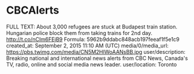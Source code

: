 # CBCAlerts

FULL TEXT: About 3,000 refugees are stuck at Budapest train station. Hungarian police block them from taking trains for 2nd day. http://t.co/nCIm6FEjB9
Formula: 5962b9ddabc848acb197feeaf1f5e1c9
created_at: September 2, 2015 11:10 AM (UTC)
media/0/media_url: https://pbs.twimg.com/media/CN5M2HIWoAANsBB.jpg
user/description: Breaking national and international news alerts from CBC News, Canada's TV, radio, online and social media news leader.
user/location: Toronto